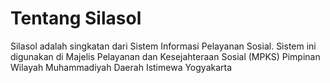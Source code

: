 # Tentang Silasol

Silasol adalah singkatan dari Sistem Informasi Pelayanan Sosial. Sistem ini digunakan di Majelis Pelayanan dan Kesejahteraan Sosial (MPKS) Pimpinan Wilayah Muhammadiyah Daerah Istimewa Yogyakarta